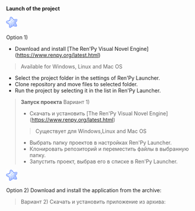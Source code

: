 
__Launch of the project__

![Иллюстрация к проекту](mouse.png)

Option 1)
* Download and install [The Ren'Py Visual Novel Engine] (https://www.renpy.org/latest.html)
> Available for Windows, Linux and Mac OS
* Select the project folder in the settings of Ren'Py Launcher.
* Clone repository and move files to selected folder.
* Run the project by selecting it in the list in Ren'Py Launcher.


>__Запуск  проекта__
>Вариант 1)
>* Скачать и установить  [The Ren'Py Visual  Novel Engine] (https://www.renpy.org/latest.html) 
>>Существует для Windows,Linux and Mac OS
>* Выбрать папку проектов в настройках Ren'Py Launcher.
>* Клонировать репозиторий и переместить файлы в выбранную папку.
>* Запустить проект, выбрав его в списке в Ren'Py Launcher.

![Иллюстрация к проекту](mouse.png)

Option 2)
Download and install the application from the archive:

>Вариант 2)
>Скачать и установить приложение из архива:
